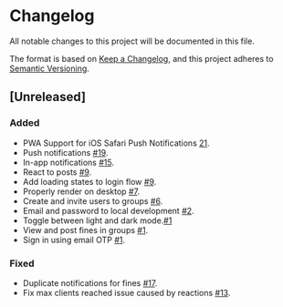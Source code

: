 # Changelog

All notable changes to this project will be documented in this file.

The format is based on [Keep a Changelog](https://keepachangelog.com/en/1.1.0/),
and this project adheres to [Semantic Versioning](https://semver.org/spec/v2.0.0.html).

## [Unreleased]

### Added

- PWA Support for iOS Safari Push Notifications [21](https://github.com/hercobezuidenhout/doinfine/issues/21).
- Push notifications [#19](https://github.com/hercobezuidenhout/doinfine/issues/19).
- In-app notifications [#15](https://github.com/hercobezuidenhout/doinfine/issues/15).
- React to posts [#9](https://github.com/hercobezuidenhout/doinfine/issues/11).
- Add loading states to login flow [#9](https://github.com/hercobezuidenhout/doinfine/issues/9).
- Properly render on desktop [#7](https://github.com/hercobezuidenhout/doinfine/issues/7).
- Create and invite users to groups [#6](https://github.com/hercobezuidenhout/doinfine/issues/6).
- Email and password to local development [#2](https://github.com/hercobezuidenhout/doinfine/issues/2).
- Toggle between light and dark mode.[#1](https://github.com/hercobezuidenhout/doinfine/issues/1)
- View and post fines in groups [#1](https://github.com/hercobezuidenhout/doinfine/issues/1).
- Sign in using email OTP [#1](https://github.com/hercobezuidenhout/doinfine/issues/1).

### Fixed

- Duplicate notifications for fines [#17](https://github.com/hercobezuidenhout/doinfine/issues/17).
- Fix max clients reached issue caused by reactions [#13](https://github.com/hercobezuidenhout/doinfine/issues/13).